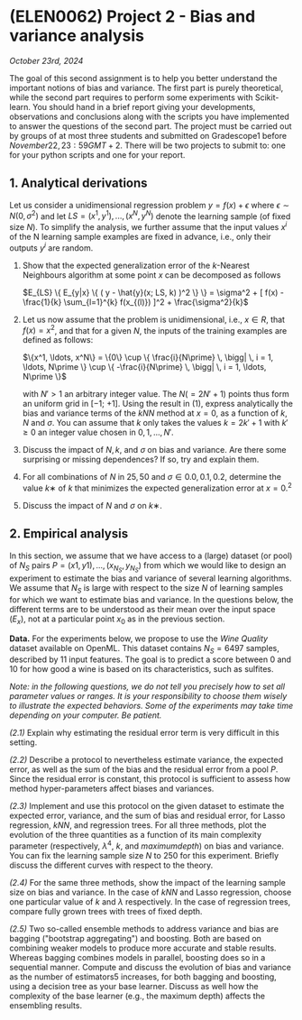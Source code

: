 # (ELEN0062) Project 2 - Bias and variance analysis
*October 23rd, 2024*

The goal of this second assignment is to help you better understand the important notions of bias and variance. The first part is purely theoretical, while the second part requires to perform some experiments with Scikit-learn. You should hand in a brief report giving your developments, observations and conclusions along with the scripts you have implemented to answer the questions of the second part. The project must be carried out by groups of at most three students and submitted on Gradescope1 before $November 22, 23:59 GMT+2$. There will be two projects to submit to: one for your python scripts and
one for your report.

## 1. Analytical derivations
Let us consider a unidimensional regression problem $y = f(x) + ϵ$ where $ϵ ∼ N(0, σ^2)$ and let $LS = {(x^1, y^1), . . . , (x^N, y^N)}$ denote the learning sample (of fixed size $N$). To simplify the analysis, we further assume that the input values $x^i$ of the N learning sample examples are fixed in advance, i.e., only their outputs $y^i$ are random.
1. Show that the expected generalization error of the $k$-Nearest Neighbours algorithm at some point $x$ can be decomposed as follows

    $`E_{LS} \{ E_{y|x} \{ ( y - \hat{y}(x; LS, k) )^2 \} \} = \sigma^2 + [ f(x) - \frac{1}{k} \sum_{l=1}^{k} f(x_{(l)}) ]^2 + \frac{\sigma^2}{k}`$

2. Let us now assume that the problem is unidimensional, i.e., $x ∈ R$, that $f(x) = x^2$, and that for a given $N$, the inputs of the training examples are defined as follows:

   $`\{x^1, \ldots, x^N\} = \{0\} \cup \{ \frac{i}{N\prime} \, \bigg| \, i = 1, \ldots, N\prime \} \cup \{ -\frac{i}{N\prime} \, \bigg| \, i = 1, \ldots, N\prime \}`$

    with $N\prime > 1$ an arbitrary integer value. The $N (= 2N\prime + 1)$ points thus form an uniform grid in [−1; +1]. Using the result in (1), express analytically the bias and variance terms of the $kNN$ method at $x = 0$, as a function of $k$, $N$ and $σ$. You can assume that $k$ only takes the values $k = 2k\prime + 1$ with $k\prime ≥ 0$ an integer value chosen in ${0, 1, . . . ,N\prime}$.

3. Discuss the impact of $N, k$, and $σ$ on bias and variance. Are there some surprising or missing dependences? If so, try and explain them.
4. For all combinations of $N$ in ${25, 50}$ and $σ ∈ {0.0, 0.1, 0.2}$, determine the value $k∗$ of $k$ that minimizes the expected generalization error at $x = 0.^2$
5. Discuss the impact of $N$ and $σ$ on $k∗$.

## 2. Empirical analysis
In this section, we assume that we have access to a (large) dataset (or pool) of $N_S$ pairs $P = {(x1, y1), . . . , (x_{N_S} , y_{N_S})}$ from which we would like to design an experiment to estimate the bias and variance of several learning algorithms. We assume that $N_S$ is large with respect to the size $N$ of learning samples for which we want to estimate bias and variance. In the questions below, the different terms are to be understood as their mean over the input space ($E_x$), not at a particular point $x_0$ as in the previous section.

**Data.** For the experiments below, we propose to use the *Wine Quality* dataset available on OpenML. This dataset contains $N_S = 6 497$ samples, described by 11 input features. The goal is to predict a score between 0 and 10 for how good a wine is based on its characteristics, such as sulfites.

*Note: in the following questions, we do not tell you precisely how to set all parameter values or ranges. It is your responsibility to choose them wisely to illustrate the expected behaviors. Some of the experiments may take time depending on your computer. Be patient.*

*(2.1)* Explain why estimating the residual error term is very difficult in this setting.

*(2.2)* Describe a protocol to nevertheless estimate variance, the expected error, as well as the sum of the bias and the residual error from a pool $P$. Since the residual error is constant, this protocol is sufficient to assess how method hyper-parameters affect biases and variances.

*(2.3)* Implement and use this protocol on the given dataset to estimate the expected error, variance, and the sum of bias and residual error, for Lasso regression, $kNN$, and regression trees. For all three methods, plot the evolution of the three quantities as a function of its main complexity parameter (respectively, $λ^4$, $k$, and $maximum depth$) on bias and variance. You can fix the learning sample size $N$ to $250$ for this experiment. Briefly discuss the different curves with respect to the theory.

*(2.4)* For the same three methods, show the impact of the learning sample size on bias and variance. In the case of $kNN$ and Lasso regression, choose one particular value of $k$ and $λ$ respectively. In the case of regression trees, compare fully grown trees with trees of fixed depth.

*(2.5)* Two so-called ensemble methods to address variance and bias are bagging ("bootstrap aggregating") and boosting. Both are based on combining weaker models to produce more accurate and stable results. Whereas bagging combines models in parallel, boosting does so in a sequential manner. Compute and discuss the evolution of bias and variance as the number of estimators5 increases, for both bagging and boosting, using a decision tree as your base learner. Discuss as well how the complexity of the base learner (e.g., the maximum depth) affects the ensembling results.
